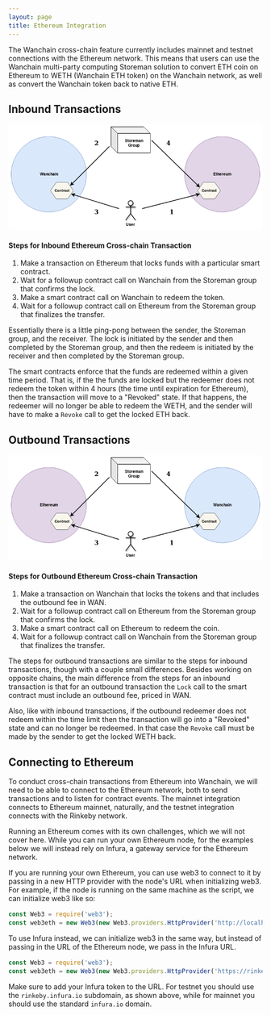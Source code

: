 ```yaml
---
layout: page
title: Ethereum Integration
---
```


The Wanchain cross-chain feature currently includes mainnet and testnet
connections with the Ethereum network. This means that users can use the Wanchain
multi-party computing Storeman solution to convert ETH coin on Ethereum to WETH
(Wanchain ETH token) on the Wanchain network, as well as convert the Wanchain
token back to native ETH.

## Inbound Transactions

![Ethereum Inbound](/img/ethereum_inbound.png)

#### Steps for Inbound Ethereum Cross-chain Transaction

1. Make a transaction on Ethereum that locks funds with a particular smart
   contract.
2. Wait for a followup contract call on Wanchain from the Storeman group that
   confirms the lock.
3. Make a smart contract call on Wanchain to redeem the token.
4. Wait for a followup contract call on Ethereum from the Storeman group that
   finalizes the transfer.

Essentially there is a little ping-pong between the sender, the Storeman group,
and the receiver. The lock is initiated by the sender and then completed by
the Storeman group, and then the redeem is initiated by the receiver and then
completed by the Storeman group.

The smart contracts enforce that the funds are redeemed within a given time
period. That is, if the the funds are locked but the redeemer does not redeem
the token within 4 hours (the time until expiration for Ethereum), then the
transaction will move to a "Revoked" state. If that happens, the redeemer will
no longer be able to redeem the WETH, and the sender will have to make a
`Revoke` call to get the locked ETH back.

## Outbound Transactions

![Ethereum Outbound](/img/ethereum_outbound.png)

#### Steps for Outbound Ethereum Cross-chain Transaction

1. Make a transaction on Wanchain that locks the tokens and that includes the
   outbound fee in WAN.
2. Wait for a followup contract call on Ethereum from the Storeman group that
   confirms the lock.
3. Make a smart contract call on Ethereum to redeem the coin.
4. Wait for a followup contract call on Wanchain from the Storeman group that
   finalizes the transfer.

The steps for outbound transactions are similar to the steps for inbound
transactions, though with a couple small differences. Besides working on
opposite chains, the main difference from the steps for an inbound transaction
is that for an outbound transaction the `Lock` call to the smart contract must
include an outbound fee, priced in WAN.

Also, like with inbound transactions, if the outbound redeemer does not redeem
within the time limit then the transaction will go into a "Revoked" state and
can no longer be redeemed. In that case the `Revoke` call must be made by the
sender to get the locked WETH back.

## Connecting to Ethereum

To conduct cross-chain transactions from Ethereum into Wanchain, we will need
to be able to connect to the Ethereum network, both to send transactions and to
listen for contract events. The mainnet integration connects to Ethereum
mainnet, naturally, and the testnet integration connects with the Rinkeby
network.

Running an Ethereum comes with its own challenges, which we will not cover
here. While you can run your own Ethereum node, for the examples below we will
instead rely on Infura, a gateway service for the Ethereum network.

If you are running your own Ethereum, you can use web3 to connect to it by
passing in a new HTTP provider with the node's URL when initializing web3. For
example, if the node is running on the same machine as the script, we can
initialize web3 like so:

```js
const Web3 = require('web3');
const web3eth = new Web3(new Web3.providers.HttpProvider('http://localhost:18545');
```

To use Infura instead, we can initialize web3 in the same way, but instead of
passing in the URL of the Ethereum node, we pass in the Infura URL.

```js
const Web3 = require('web3');
const web3eth = new Web3(new Web3.providers.HttpProvider('https://rinkeby.infura.io/<myToken>');
```

Make sure to add your Infura token to the URL. For testnet you should use the
`rinkeby.infura.io` subdomain, as shown above, while for mainnet you should use
the standard `infura.io` domain.
